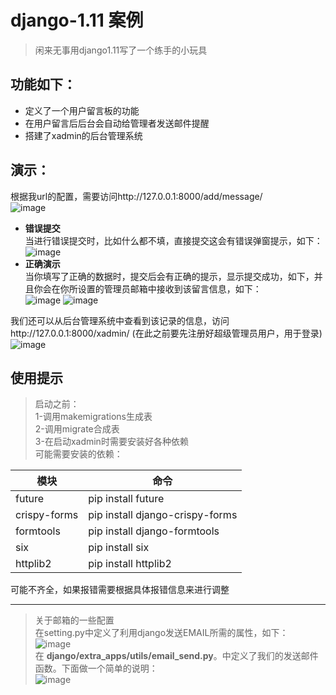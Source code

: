 # django-1.11 案例
> 闲来无事用django1.11写了一个练手的小玩具 

## 功能如下：
- 定义了一个用户留言板的功能
- 在用户留言后后台会自动给管理者发送邮件提醒
- 搭建了xadmin的后台管理系统  
  
## 演示：
根据我url的配置，需要访问http://127.0.0.1:8000/add/message/  
![image](https://github.com/callmehero/Django_text/tree/master/readme_material/view.png)  
- **错误提交**  
当进行错误提交时，比如什么都不填，直接提交这会有错误弹窗提示，如下：  
![image](https://github.com/callmehero/Django_text/tree/master/readme_material/error_tip.png)  
- **正确演示**  
当你填写了正确的数据时，提交后会有正确的提示，显示提交成功，如下，并且你会在你所设置的管理员邮箱中接收到该留言信息，如下：  
![image](https://github.com/callmehero/Django_text/tree/master/readme_material/success_tip.png)
![image](https://github.com/callmehero/Django_text/tree/master/readme_material/receive_message.png)

我们还可以从后台管理系统中查看到该记录的信息，访问http://127.0.0.1:8000/xadmin/ (在此之前要先注册好超级管理员用户，用于登录)  
![image](https://github.com/callmehero/Django_text/tree/master/readme_material/message_info.png)

## **使用提示**  
> 启动之前：  
1-调用makemigrations生成表   
2-调用migrate合成表  
3-在启动xadmin时需要安装好各种依赖  
可能需要安装的依赖：

模块 | 命令
---|---
future | pip install future
crispy-forms | pip install django-crispy-forms
formtools | pip install django-formtools  
six | pip install six
httplib2 | pip install httplib2  
可能不齐全，如果报错需要根据具体报错信息来进行调整
  
---  
> 关于邮箱的一些配置  
在setting.py中定义了利用django发送EMAIL所需的属性，如下：  
![image](https://github.com/callmehero/Django_text/tree/master/readme_material/setting_email.png)  
在 **django/extra_apps/utils/email_send.py**。中定义了我们的发送邮件函数。下面做一个简单的说明：  
![image](https://github.com/callmehero/Django_text/tree/master/readme_material/email_send.png)
